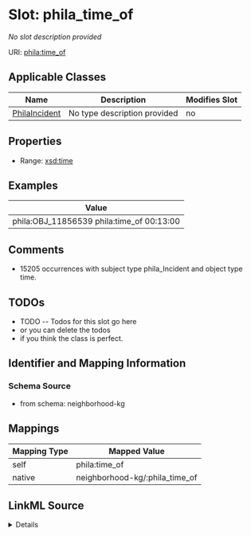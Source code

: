 

# Slot: phila_time_of


_No slot description provided_





URI: [phila:time_of](https://metadata.phila.gov/time_of)



<!-- no inheritance hierarchy -->





## Applicable Classes

| Name | Description | Modifies Slot |
| --- | --- | --- |
| [PhilaIncident](../classes/PhilaIncident.md) | No type description provided |  no  |







## Properties

* Range: [xsd:time](xsd:time)






## Examples

| Value |
| --- |
| phila:OBJ_11856539 phila:time_of 00:13:00 |

## Comments

* 15205 occurrences with subject type phila_Incident and object type time.

## TODOs

* TODO -- Todos for this slot go here
* or you can delete the todos
* if you think the class is perfect.

## Identifier and Mapping Information







### Schema Source


* from schema: neighborhood-kg




## Mappings

| Mapping Type | Mapped Value |
| ---  | ---  |
| self | phila:time_of |
| native | neighborhood-kg/:phila_time_of |




## LinkML Source

<details>
```yaml
name: phila_time_of
description: No slot description provided
todos:
- TODO -- Todos for this slot go here
- or you can delete the todos
- if you think the class is perfect.
comments:
- 15205 occurrences with subject type phila_Incident and object type time.
examples:
- value: phila:OBJ_11856539 phila:time_of 00:13:00
from_schema: neighborhood-kg
rank: 1000
slot_uri: phila:time_of
alias: phila_time_of
domain_of:
- phila_Incident
range: time

```
</details>
